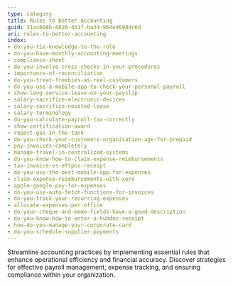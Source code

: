 ```yaml
---
type: category
title: Rules to Better Accounting
guid: 31ac668b-6826-461f-ba34-964e46984c6d
uri: rules-to-better-accounting
index:
- do-you-tie-knowledge-to-the-role
- do-you-have-monthly-accounting-meetings
- compliance-sheet
- do-you-involve-cross-checks-in-your-procedures
- importance-of-reconciliation
- do-you-treat-freebies-as-real-customers
- do-you-use-a-mobile-app-to-check-your-personal-payroll
- show-long-service-leave-on-your-payslip
- salary-sacrifice-electronic-devices
- salary-sacrifice-novated-lease
- salary-terminology
- do-you-calculate-payroll-tax-correctly
- show-certification-award
- report-gas-in-the-tank
- do-you-check-your-customers-organisation-age-for-prepaid
- pay-invoices-completely
- manage-travel-in-centralized-systems
- do-you-know-how-to-claim-expense-reimbursements
- tax-invoice-vs-eftpos-receipt
- do-you-use-the-best-mobile-app-for-expenses
- claim-expense-reimbursements-with-xero
- apple-google-pay-for-expenses
- do-you-use-auto-fetch-functions-for-invoices
- do-you-track-your-recurring-expenses
- allocate-expenses-per-office
- do-your-cheque-and-memo-fields-have-a-good-description
- do-you-know-how-to-enter-a-hubdoc-receipt
- how-do-you-manage-your-corporate-card
- do-you-schedule-supplier-payments
---
```


Streamline accounting practices by implementing essential rules that enhance operational efficiency and financial accuracy. Discover strategies for effective payroll management, expense tracking, and ensuring compliance within your organization.

